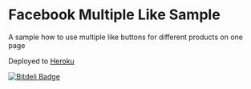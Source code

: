 Facebook Multiple Like Sample
=============================

A sample how to use multiple like buttons for different products on one page

Deployed to [Heroku](http://facebook-multiple-like.herokuapp.com)

[![Bitdeli Badge](https://d2weczhvl823v0.cloudfront.net/miry/facebook-multiple-like-sample/trend.png)](https://bitdeli.com/free "Bitdeli Badge")
